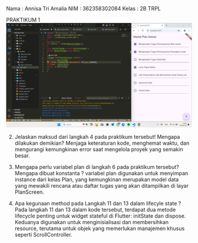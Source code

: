 Nama    : Annisa Tri Amalia
NIM     : 362358302084
Kelas   : 2B TRPL

PRAKTIKUM 1
![1](image/1.png)

2. Jelaskan maksud dari langkah 4 pada praktikum tersebut! Mengapa dilakukan demikian?
Menjaga keteraturan kode, menghemat waktu, dan mengurangi kemungkinan error saat mengelola proyek yang semakin besar. 

3. Mengapa perlu variabel plan di langkah 6 pada praktikum tersebut? Mengapa dibuat konstanta ?
variabel plan digunakan untuk menyimpan instance dari kelas Plan, yang kemungkinan merupakan model data yang mewakili rencana atau daftar tugas yang akan ditampilkan di layar PlanScreen. 

4. Apa kegunaan method pada Langkah 11 dan 13 dalam lifecyle state ?
Pada langkah 11 dan 13 dalam kode tersebut, terdapat dua metode lifecycle penting untuk widget stateful di Flutter: initState dan dispose. Keduanya digunakan untuk menginisialisasi dan membersihkan resource, terutama untuk objek yang memerlukan manajemen khusus seperti ScrollController.